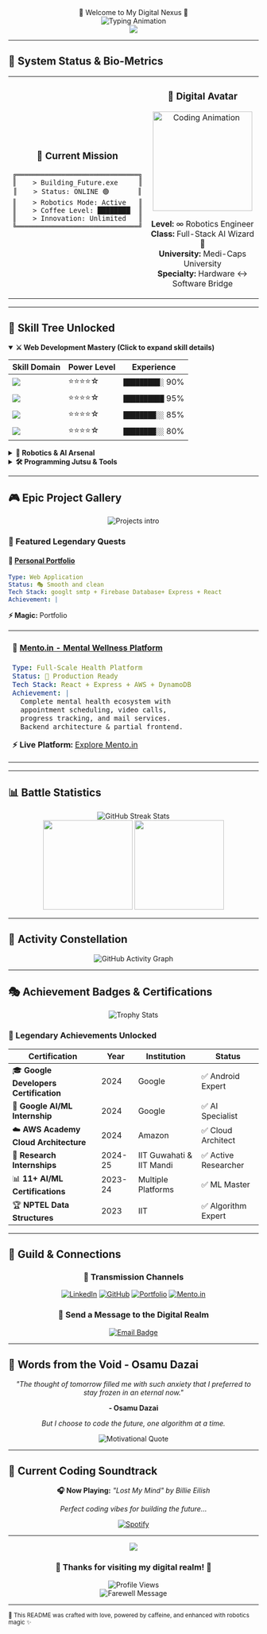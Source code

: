 <div align="center">
🌌 Welcome to My Digital Nexus 🌌
</div> 
  

<div align="center">
  <img src="https://readme-typing-svg.demolab.com/?font=Orbitron&size=35&duration=3000&pause=1000&color=00D4FF&center=true&vCenter=true&width=1000&lines=Initializing+Neural+Network...;System+Online+%E2%9C%A8;Welcome+to+the+Code+Dimension;I'm+Pradeep+Argal" alt="Typing Animation" />
</div>

<div align="center">
  <img src="https://capsule-render.vercel.app/api?type=waving&color=gradient&customColorList=6,11,20&height=200&section=header&text=Mr.%20Baddeep&fontSize=50&fontColor=fff&animation=twinkling&fontAlignY=32\" />
</div>

---

## 🚀 System Status & Bio-Metrics

<table align="center">
<tr>
<td align="center" width="50%">

### 🎯 Current Mission
```ascii
╔══════════════════════════════╗
║    > Building_Future.exe     ║
║    > Status: ONLINE 🟢       ║
║    > Robotics Mode: Active   ║
║    > Coffee Level: ████████  ║
║    > Innovation: Unlimited   ║
╚══════════════════════════════╝
```

</td>
<td align="center" width="50%">

### 👾 Digital Avatar
<img src="https://github.com/SP-XD/SP-XD/blob/main/images/dev-working_rounded.gif?raw=true" width="200px" alt="Coding Animation"/>

**Level:** ∞ Robotics Engineer  
**Class:** Full-Stack AI Wizard 🤖  
**University:** Medi-Caps University  
**Specialty:** Hardware ↔ Software Bridge

</td>
</tr>
</table>

---

## 🌟 Skill Tree Unlocked

<details open>
<summary><b>⚔️ Web Development Mastery (Click to expand skill details)</b></summary>

<div align="center">

| Skill Domain | Power Level | Experience |
|--------------|-------------|------------|
| <img src="https://img.shields.io/badge/React-20232A?style=for-the-badge&logo=react&logoColor=61DAFB" /> | ⭐⭐⭐⭐☆ | `█████████░` 90% |
| <img src="https://img.shields.io/badge/JavaScript-F7DF1E?style=for-the-badge&logo=javascript&logoColor=black" /> | ⭐⭐⭐⭐☆ | `██████████` 95% |
| <img src="https://img.shields.io/badge/Node.js-43853D?style=for-the-badge&logo=node.js&logoColor=white" /> | ⭐⭐⭐⭐☆ | `████████░░` 85% |
| <img src="https://img.shields.io/badge/Express.js-404D59?style=for-the-badge" /> | ⭐⭐⭐⭐☆ | `████████░░` 80% |

</div>
</details>

<details>
<summary><b>🤖 Robotics & AI Arsenal</b></summary>

<div align="center">

| Skill Domain | Power Level | Experience |
|--------------|-------------|------------|
| <img src="https://img.shields.io/badge/ROS-22314E?style=for-the-badge&logo=ros&logoColor=white" /> | ⭐⭐⭐⭐☆ | `██████████` 95% |
| <img src="https://img.shields.io/badge/SLAM-FF6B6B?style=for-the-badge&logo=google-maps&logoColor=white" /> | ⭐⭐⭐⭐☆ | `█████████░` 90% |
| <img src="https://img.shields.io/badge/OpenCV-27338e?style=for-the-badge&logo=OpenCV&logoColor=white" /> | ⭐⭐⭐⭐☆ | `████████░░` 85% |
| <img src="https://img.shields.io/badge/TensorFlow-FF6F00?style=for-the-badge&logo=tensorflow&logoColor=white" /> | ⭐⭐⭐⭐☆ | `███████░░░` 80% |

</div>
</details>

<details>
<summary><b>🛠️ Programming Jutsu & Tools</b></summary>

```
🐍 Core Languages:
├── Python ⚡ (Advanced SLAM & AI)
├── JavaScript 🌐 (Full-Stack Magic)
├── Kotlin 📱 (Android Mastery)
└── C++ ⚙️ (Hardware Integration)

🤖 Robotics Techniques:
├── SLAM (Hector & RTAB-Map) 🗺️
├── Navigation Stack 🧭
├── Computer Vision 👁️
└── Autonomous Systems 🚗

🌐 Web Development Mastery:
├── React ⚛️ (Frontend Excellence)
├── Node.js & Express 🚄
├── AWS & Cloud Architecture ☁️
└── Full-Stack Integration 🔧

☁️ Cloud & DevOps Arsenal:
├── AWS (Certified) ☁️
├── Google Cloud Platform 🌩️
├── Firebase 🔥
└── Git Version Control 📝
```

</details>

---

## 🎮 Epic Project Gallery

<div align="center">
  <img src="https://readme-typing-svg.demolab.com/?font=Fira+Code&pause=1000&color=FF6B9D&center=true&width=435&lines=Behold+my+digital+creations!;Each+project+tells+a+story..." alt="Projects intro" />
</div>

### 🌟 Featured Legendary Quests

<table>



<td width="50%">

#### 🧠 [Mento.in - Mental Wellness Platform](https://mento.in)
```yaml
Type: Full-Scale Health Platform
Status: 🌟 Production Ready
Tech Stack: React + Express + AWS + DynamoDB
Achievement: |
  Complete mental health ecosystem with
  appointment scheduling, video calls,
  progress tracking, and mail services.
  Backend architecture & partial frontend.
```
**⚡ Live Platform:** [Explore Mento.in](https://mento.in)

</td>

</tr>

<tr>



#### 🎨 [Personal Portfolio](https://personal-portfolio-1-ldzd.onrender.com)
```yaml
Type: Web Application
Status: 🎭 Smooth and clean
Tech Stack: googlt smtp + Firebase Database+ Express + React
Achievement: |

```
**⚡ Magic:** Portfolio

</td>
</tr>
</table>

---

## 📊 Battle Statistics

<div align="center">
  <img src="https://github-readme-streak-stats.herokuapp.com/?user=BADDEEP007&theme=tokyonight&hide_border=true&stroke=0000&background=0D1117&ring=e39777&fire=e39777&currStreakLabel=e39777" alt="GitHub Streak Stats" />
</div>

<div align="center">
  <img height="180em" src="https://github-readme-stats.vercel.app/api?username=BADDEEP007&show_icons=true&theme=tokyonight&include_all_commits=true&count_private=true&hide_border=true&bg_color=0d1117"/>
  <img height="180em" src="https://github-readme-stats.vercel.app/api/top-langs/?username=BADDEEP007&layout=compact&langs_count=7&theme=tokyonight&hide_border=true&bg_color=0d1117"/>
</div>

---

## 🌸 Activity Constellation

<div align="center">
  <img src="https://github-readme-activity-graph.vercel.app/graph?username=BADDEEP007&bg_color=0d1117&color=e39777&line=e39777&point=ff6b9d&area=true&hide_border=true" alt="GitHub Activity Graph" />
</div>

---

## 🎭 Achievement Badges & Certifications

<div align="center">
  <img src="https://github-profile-trophy.vercel.app/?username=BADDEEP007&theme=tokyonight&no-frame=true&no-bg=false&margin-w=4&row=1" alt="Trophy Stats"/>
</div>

### 🏅 Legendary Achievements Unlocked

<div align="center">

| Certification | Year | Institution | Status |
|---------------|------|-------------|---------|
| 🎓 **Google Developers Certification** | 2024 | Google | ✅ Android Expert |
| 🧠 **Google AI/ML Internship** | 2024 | Google | ✅ AI Specialist |
| ☁️ **AWS Academy Cloud Architecture** | 2024 | Amazon | ✅ Cloud Architect |
| 🔬 **Research Internships** | 2024-25 | IIT Guwahati & IIT Mandi | ✅ Active Researcher |
| 📊 **11+ AI/ML Certifications** | 2023-24 | Multiple Platforms | ✅ ML Master |
| 🏆 **NPTEL Data Structures** | 2023 | IIT | ✅ Algorithm Expert |

</div>

---

## 🤝 Guild & Connections

<div align="center">

### 📡 Transmission Channels

[![LinkedIn](https://img.shields.io/badge/LinkedIn-0077B5?style=for-the-badge&logo=linkedin&logoColor=white)](https://www.linkedin.com/in/pradeep-argal/)
[![GitHub](https://img.shields.io/badge/GitHub-100000?style=for-the-badge&logo=github&logoColor=white)](https://github.com/BADDEEP007)
[![Portfolio](https://img.shields.io/badge/Portfolio-FF5722?style=for-the-badge&logo=todoist&logoColor=white)](https://personal-portfolio-1-ldzd.onrender.com/)
[![Mento.in](https://img.shields.io/badge/Mento.in-4CAF50?style=for-the-badge&logo=health&logoColor=white)](https://mento.in)

### 💌 Send a Message to the Digital Realm

<a href="mailto:your-email@gmail.com">
  <img src="https://img.shields.io/badge/Email-D14836?style=for-the-badge&logo=gmail&logoColor=white" alt="Email Badge"/>
</a>

</div>

---

## 🌙 Words from the Void - Osamu Dazai

<div align="center">
  
*"The thought of tomorrow filled me with such anxiety that I preferred to stay frozen in an eternal now."*

**- Osamu Dazai**

*But I choose to code the future, one algorithm at a time.*

<img src="https://quotes-github-readme.vercel.app/api?type=horizontal&theme=tokyonight&quote=Hard%20work%20is%20what%20makes%20dreams%20come%20true&author=Rock%20Lee" alt="Motivational Quote"/>

</div>

---

## 🎵 Current Coding Soundtrack

<div align="center">
  
**🎧 Now Playing:** *"Lost My Mind" by Billie Eilish*

*Perfect coding vibes for building the future...*

[![Spotify](https://img.shields.io/badge/Spotify-1ED760?style=for-the-badge&logo=spotify&logoColor=white)](https://open.spotify.com/track/your-track-id)

</div>

---

<div align="center">
  <img src="https://capsule-render.vercel.app/api?type=waving&color=gradient&customColorList=6,11,20&height=100&section=footer" />
</div>

<div align="center">
  
### 🌟 Thanks for visiting my digital realm! 🌟

<img src="https://komarev.com/ghpvc/?username=BADDEEP007&color=blueviolet&style=for-the-badge&label=Realm+Visitors" alt="Profile Views"/>

</div>

<div align="center">
  <img src="https://readme-typing-svg.demolab.com/?font=Orbitron&size=20&duration=3000&pause=1000&color=00D4FF&center=true&vCenter=true&width=1000&lines=Turning+Vision+Into+Reality+With+Code+%E2%9C%A8;Until+we+meet+again+in+the+digital+realm..." alt="Farewell Message" />
</div>

---

<sub>🤖 This README was crafted with love, powered by caffeine, and enhanced with robotics magic ✨</sub>
